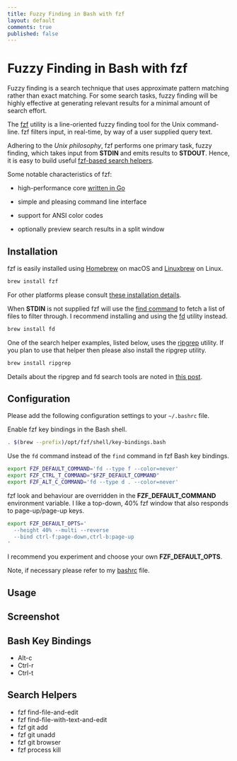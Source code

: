```yaml
---
title: Fuzzy Finding in Bash with fzf
layout: default
comments: true
published: false
---
```


Fuzzy Finding in Bash with fzf
==============================

Fuzzy finding is a search technique that uses approximate pattern matching
rather than exact matching. For some search tasks, fuzzy finding will be highly
effective at generating relevant results for a minimal amount of search effort.

The [fzf](https://github.com/junegunn/fzf) utility is a line-oriented fuzzy
finding tool for the Unix command-line. fzf filters input, in real-time, by way
of a user supplied query text.

Adhering to the *Unix philosophy*, fzf performs one primary task, fuzzy
finding, which takes input from **STDIN** and emits results to **STDOUT**.
Hence, it is easy to build useful [fzf-based search
helpers](https://bluz71.github.io/2018/11/21/fuzzy-finding-in-bash-with-fzf#search-helpers).

Some notable characteristics of fzf:

- high-performance core [written in Go](https://junegunn.kr/2015/02/fzf-in-go)

- simple and pleasing command line interface

- support for ANSI color codes

- optionally preview search results in a split window

Installation
------------

fzf is easily installed using [Homebrew](https://brew.sh) on macOS and
 [Linuxbrew](http://linuxbrew.sh) on Linux.

```sh
brew install fzf
```

For other platforms please consult [these installation
details](https://github.com/junegunn/fzf#installation).

When **STDIN** is not supplied fzf will use the [find
command](https://en.wikipedia.org/wiki/Find_(Unix)) to fetch a list of files
to filter through. I recommend installing and using the
[fd](https://github.com/sharkdp/fd) utility instead.

```sh
brew install fd
```

One of the search helper examples, listed below, uses the
[ripgrep](https://github.com/BurntSushi/ripgrep) utility. If you plan to use
that helper then please also install the ripgrep utility.

```sh
brew install ripgrep
```

Details about the ripgrep and fd search tools are noted in [this
post](https://bluz71.github.io/2018/06/07/ripgrep-fd-command-line-search-tools.html).

Configuration
-------------

Please add the following configuration settings to your `~/.bashrc` file.

Enable fzf key bindings in the Bash shell.

```sh
. $(brew --prefix)/opt/fzf/shell/key-bindings.bash
```

Use the `fd` command instead of the `find` command in fzf Bash key bindings.

```sh
export FZF_DEFAULT_COMMAND='fd --type f --color=never'
export FZF_CTRL_T_COMMAND="$FZF_DEFAULT_COMMAND"
export FZF_ALT_C_COMMAND='fd --type d . --color=never'
```

fzf look and behaviour are overridden in the **FZF_DEFAULT_COMMAND**
environment variable. I like a top-down, 40% fzf window that also responds to
page-up/page-up keys.

```sh
export FZF_DEFAULT_OPTS='
  --height 40% --multi --reverse
  --bind ctrl-f:page-down,ctrl-b:page-up
'
```

I recommend you experiment and choose your own **FZF_DEFAULT_OPTS**.

Note, if necessary please refer to my
[bashrc](https://github.com/bluz71/dotfiles/blob/master/bashrc) file.

Usage
-----

Screenshot
----------

Bash Key Bindings
-----------------

- Alt-c
- Ctrl-r
- Ctrl-t

<a id="search-helpers"></a>Search Helpers
-----------------------------------------

- fzf find-file-and-edit
- fzf find-file-with-text-and-edit
- fzf git add
- fzf git unadd
- fzf git browser
- fzf process kill
